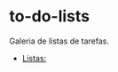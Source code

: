 # to-do-lists
Galeria de listas de tarefas.

 - [Listas:](https://guilhermescr.github.io/to-do-lists/)

